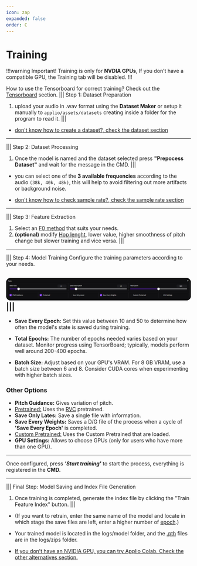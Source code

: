 ```yaml
---
icon: zap
expanded: false
order: C
---
```



# Training

!!!warning Important!
Training is only for **NVDIA GPUs**, If you don’t have a compatible GPU, the Training tab will be disabled.
!!!

How to use the Tensorboard for correct training? Check out the [Tensorboard](./tensorboard.md) section.
||| Step 1: Dataset Preparation
1. upload your audio in .wav format using the **Dataset Maker** or setup it manually to `applio/assets/datasets` creating inside a folder for the program to read it.
|||
- [don't know how to create a dataset?, check the dataset section](/guides\Datasets\Create-Datasets.md)

---
||| Step 2: Dataset Processing
1. Once the model is named and the dataset selected press **"Prepocess Dataset"** and wait for the message in the CMD.
|||


- you can select one of the **3 available frequencies** according to the audio `(38k, 40k, 48k)`, this will help to avoid filtering out more artifacts or background noise.

- [don't know how to check sample rate?, check the sample rate section](/guides\Datasets\Sample-Rate.md)

--- 
||| Step 3: Feature Extraction
1. Select an [F0 method](https://docs.applio.org/faq/rvc/#pitch-extraction-differences) that suits your needs.
2. **(optional)** modify [Hop lenght](https://docs.applio.org/faq/rvc/#hop-length), lower value, higher smoothness of pitch change but slower training and vice versa.
|||

---
||| Step 4: Model Training
Configure the training parameters according to your needs.

 ![](/assets/training_example.png)
|||
---
- **Save Every Epoch:** Set this value between 10 and 50 to determine how often the model's state is saved during training.

- **Total Epochs:** The number of epochs needed varies based on your dataset. Monitor progress using TensorBoard; typically, models perform well around 200-400 epochs.

-  **Batch Size:** Adjust based on your GPU's VRAM. For 8 GB VRAM, use a batch size between 6 and 8. Consider CUDA cores when experimenting with higher batch sizes.

### Other Options

- **Pitch Guidance:** Gives variation of pitch.
- [Pretrained:](https://docs.applio.org/faq/rvc/#pretrained) Uses the [RVC](https://docs.applio.org/faq/rvc/#what-is-rvc) pretrained.
- **Save Only Lates:** Save a single file with information.
- **Save Every Weights:** Saves a D/G file of the process when a cycle of **'Save Every Epoch'** is completed.
- [Custom Pretrained:](/get-started\pretrained.md) Uses the Custom Pretrained that are loaded.
- **GPU Settings:** Allows to choose GPUs (only for users who have more than one GPU).

---
Once configured, press **_'Start training'_** to start the process, everything is registered in the **CMD.**

---
||| Final Step: Model Saving and Index File Generation
1. Once training is completed, generate the index file by clicking the "Train Feature Index" button.
|||


- (If you want to retrain, enter the same name of the model and locate in which stage the save files are left, enter a higher number of [epoch](https://docs.applio.org/faq/rvc/#epoch).)

- Your trained model is located in the logs/model folder, and the [.pth](https://docs.applio.org/faq/rvc/#pth) files are in the logs/zips folder.

- [If you don’t have an NVIDIA GPU, you can try Applio Colab. Check the other alternatives section.](/get-started\Alternatives.md)
